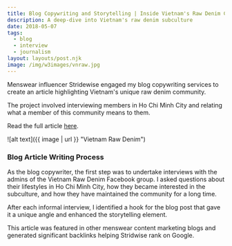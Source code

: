 ```yaml
---
title: Blog Copywriting and Storytelling | Inside Vietnam's Raw Denim Community
description: A deep-dive into Vietnam's raw denim subculture
date: 2018-05-07
tags:
  - blog
  - interview
  - journalism
layout: layouts/post.njk
image: /img/w3images/vnraw.jpg
---
```

Menswear influencer Stridewise engaged my blog copywriting services to create an article highlighting Vietnam's unique raw denim community.

The project involved interviewing members in Ho Chi Minh City and relating what a member of this community means to them.

Read the full article [here](https://stridewise.com/vietnam-raw-denim/).


![alt text]({{ image | url }} "Vietnam Raw Denim")

### Blog Article Writing Process

As the blog copywriter, the first step was to undertake interviews with the admins of the Vietnam Raw Denim Facebook group. I asked questions about their lifestyles in Ho Chi Minh City, how they became interested in the subculture, and how they have maintained the community for a long time.

After each informal interview, I identified a hook for the blog post that gave it a unique angle and enhanced the storytelling element.

This article was featured in other menswear content marketing blogs and generated significant backlinks helping Stridwise rank on Google.
